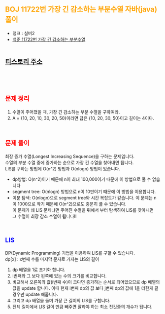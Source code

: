 # <span style="color:orange; font-size:17pt; font-weight:bold">BOJ 11722번 가장 긴 감소하는 부분수열 자바(java)  풀이</span>
- 랭크 : 실버2
- [백준 11722번 가장 긴 감소하는 부분수열](https://www.acmicpc.net/problem/11722)
<br><br>

## [티스토리 주소](https://hoho325.tistory.com/)
<br><br>

# <span style="color: red; font-size:15pt">문제 정리</span>
1. 수열이 주어졌을 때, 가장 긴 감소하는 부분 수열을 구하여라.
2. A = {10, 20, 10, 30, 20, 50}이라면 답은 {10, 20, 30, 50}이고 길이는 4이다.
<br><br>

# <span style="color: red; font-size:15pt">문제 풀이</span>
최장 증가 수열(Longest Increasing Sequence)을 구하는 문제입니다.  
수열의 부분 수열 중에 증가하는 순으로 가장 긴 수열을 찾아내면 됩니다.  
LIS를 구하는 방법에 O(n^2) 방법과 O(nlogn) 방법이 있습니다.  
- dp방법: O(n^2)이기 때문에 n이 최대 100,000이기 때문에 이 방법으로 풀 수 없습니다
- segment tree: O(nlogn) 방법으로 n이 10만이기 때문에 이 방법을 이용합니다.
- 이분 탐색: O(nlogn)으로 segment tree와 시간 복잡도가 같습니다.
이 문제는 n이 1000으로 작기 때문에 O(n^2)으로도 충분히 풀 수 있습니다.  
이 문제가 왜 LIS 문제냐면 주어진 수열을 뒤에서 부터 탐색하여 LIS를 찾아내면  
그 수열이 최장 감소 수열이 됩니다!!
<br><br>

# <span style="color: blue; font-size:15pt">LIS</span>
DP(Dynamic Programming) 기법을 이용하여 LIS를 구할 수 있습니다.  
dp[x] : x번째 수를 마지막 문자로 가지는 LIS의 길이
1. dp 배열을 1로 초기화 합니다.
2. i번째와 그 보다 왼쪽에 있는 수의 크기를 비교합니다.
3. 비교해서 오른쪽의 값(i번째 수)이 크다면 증가하는 순서로 되어있으므로 dp 배열의 값을 update 합니다.
    이때 현재 i번째 dp의 값 보다 j번째 dp의 값에 1을 더한게 클 경우만 update 해줍니다.
4. 그리고 dp 배열을 돌며 가장 큰 길이의 LIS를 구합니다.
5. 전체 길이에서 LIS 길이 만큼 빼주면 잘라야 하는 최소 전깃줄의 개수가 됩니다.